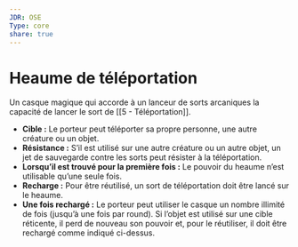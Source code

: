 ```yaml
---
JDR: OSE
Type: core
share: true
---
```

# Heaume de téléportation

Un casque magique qui accorde à un lanceur de sorts arcaniques la capacité de lancer le sort de [[5 - Téléportation]].

- **Cible :** Le porteur peut téléporter sa propre personne, une autre créature ou un objet.
- **Résistance :** S’il est utilisé sur une autre créature ou un autre objet, un jet de sauvegarde contre les sorts peut résister à la téléportation.
- **Lorsqu’il est trouvé pour la première fois :** Le pouvoir du heaume n’est utilisable qu’une seule fois.
- **Recharge :** Pour être réutilisé, un sort de téléportation doit être lancé sur le heaume.
- **Une fois rechargé :** Le porteur peut utiliser le casque un nombre illimité de fois (jusqu’à une fois par round). Si l’objet est utilisé sur une cible réticente, il perd de nouveau son pouvoir et, pour le réutiliser, il doit être rechargé comme indiqué ci-dessus.
